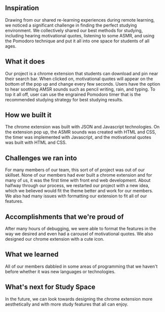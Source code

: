 ## Inspiration

Drawing from our shared re-learning experiences during remote learning, we noticed a significant challenge in finding the perfect studying environment. We collectively shared our best methods for studying, including hearing motivational quotes, listening to some ASMR, and using the Pomodoro technique and put it all into one space for students of all ages.

## What it does

Our project is a chrome extension that students can download and pin near their search bar. When clicked on, motivational quotes will appear on the bottom of the pop up and change every few seconds. Users have the option to hear soothing AMSR sounds such as pencil writing, rain, and typing. To top it all off, user can use the engrained Pomodoro timer that is the recommended studying strategy for best studying results.

## How we built it

The chrome extension was built with JSON and Javascript technologies. On the extension pop up, the ASMR sounds was created with HTML and CSS, the timer was implemented with Javascript, and the motivational quotes was built with HTML and CSS.

## Challenges we ran into

For many members of our team, this sort of of project was out of our skillset. None of our members had ever built a chrome extension and for many of us, it was the first time with front end web development. About halfway through our process, we restarted our project with a new idea, which we believed would fit the theme better and work for our members. We also had many issues with formatting our extension to fit all of our features.

## Accomplishments that we're proud of

After many hours of debugging, we were able to format the features in the way we desired and even had a carousel of motivational quotes. We also designed our chrome extension with a cute icon.

## What we learned

All of our members dabbled in some areas of programming that we haven't before whether it was new languages or technologies.

## What's next for Study Space

In the future, we can look towards designing the chrome extension more aesthetically and with more study features that all can enjoy.
